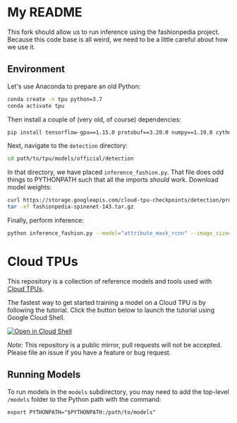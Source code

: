 # My README

This fork should allow us to run inference using the fashionpedia project.
Because this code base is all weird, we need to be a little careful about how we use it.

## Environment
Let's use Anaconda to prepare an old Python:
```bash
conda create -n tpu python=3.7
conda activate tpu
```
Then install a couple of (very old, of course) dependencies:
```bash
pip install tensorflow-gpu==1.15.0 protobuf==3.20.0 numpy==1.19.0 cython matplotlib opencv-python-headless pyyaml pillow pycocotools
```
Next, navigate to the `detection` directory:
```bash
cd path/to/tpu/models/official/detection
```
In that directory, we have placed `inference_fashion.py`.
That file does odd things to PYTHONPATH such that all the imports _should_ work.
Download model weights:
```bash
curl https://storage.googleapis.com/cloud-tpu-checkpoints/detection/projects/fashionpedia/fashionpedia-spinenet-143.tar.gz --output fashionpedia-spinenet-143.tar.gz
tar -xf fashionpedia-spinenet-143.tar.gz
```
Finally, perform inference:
```bash
python inference_fashion.py --model="attribute_mask_rcnn" --image_size="640" --checkpoint_path="fashionpedia-spinenet-143/model.ckpt" --label_map_file="projects/fashionpedia/dataset/fashionpedia_label_map.csv" --image_file_pattern="path/to/sized-images.tar" --output_html="out.html" --max_boxes_to_draw=8 --min_score_threshold=0.05 --config_file="projects/fashionpedia/configs/yaml/spinenet143_amrcnn.yaml" --output_file="output.npy"
```










# Cloud TPUs #

This repository is a collection of reference models and tools used with
[Cloud TPUs](https://cloud.google.com/tpu/).

The fastest way to get started training a model on a Cloud TPU is by following
the tutorial. Click the button below to launch the tutorial using Google Cloud
Shell.

[![Open in Cloud Shell](http://gstatic.com/cloudssh/images/open-btn.svg)](https://console.cloud.google.com/cloudshell/open?git_repo=https%3A%2F%2Fgithub.com%2Ftensorflow%2Ftpu&page=shell&tutorial=tools%2Fctpu%2Ftutorial.md)

_Note:_ This repository is a public mirror, pull requests will not be accepted.
Please file an issue if you have a feature or bug request.

## Running Models

To run models in the `models` subdirectory, you may need to add the top-level
`/models` folder to the Python path with the command:

```
export PYTHONPATH="$PYTHONPATH:/path/to/models"
```
